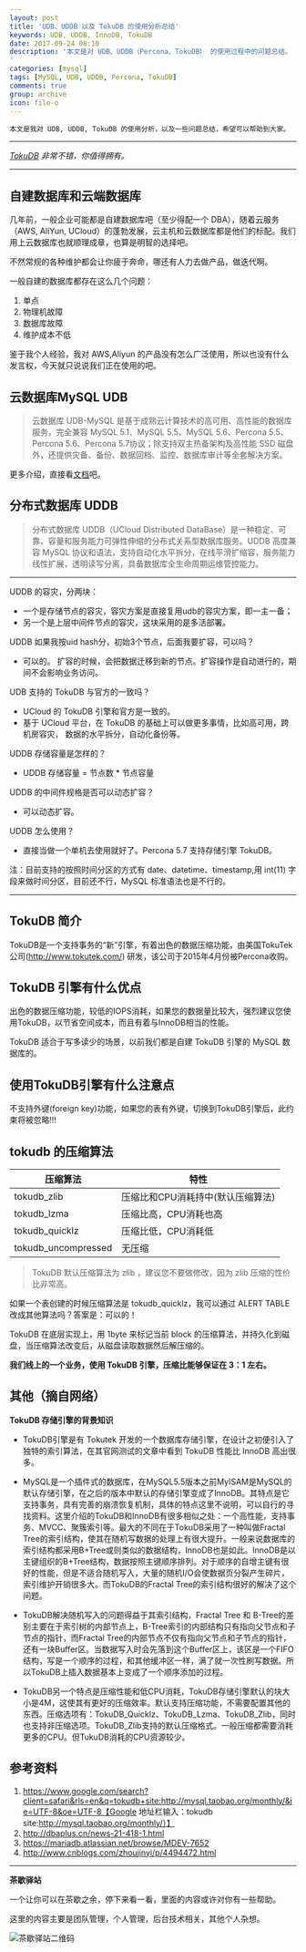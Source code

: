 ```yaml
---
layout: post
title: 'UDB、UDDB 以及 TokuDB 的使用分析总结'
keywords: UDB, UDDB, InnoDB, TokuDB
date: 2017-09-24 08:10
description: '本文是对 UDB、UDDB（Percona、TokuDB） 的使用过程中的问题总结。
'
categories: [mysql]
tags: [MySQL, UDB, UDDB, Percona, TokuDB]
comments: true
group: archive
icon: file-o
---
```


	本文是我对 UDB, UDDB, TokuDB 的使用分析，以及一些问题总结，希望可以帮助到大家。

----

*[TokuDB](https://www.percona.com/software/mysql-database/percona-tokudb) 非常不错，你值得拥有。*

----

## 自建数据库和云端数据库 ##

几年前，一般企业可能都是自建数据库吧（至少得配一个 DBA），随着云服务（AWS, AliYun, UCloud）的蓬勃发展，云主机和云数据库都是他们的标配。我们用上云数据库也就顺理成章，也算是明智的选择吧。

不然常规的各种维护都会让你疲于奔命，哪还有人力去做产品，做迭代啊。

一般自建的数据库都存在这么几个问题：

1. 单点
2. 物理机故障
3. 数据库故障
4. 维护成本不低

鉴于我个人经验，我对 AWS,Aliyun 的产品没有怎么广泛使用，所以也没有什么发言权，今天就只说说我们正在使用的吧。

## 云数据库MySQL UDB ##

>云数据库 UDB-MySQL 是基于成熟云计算技术的高可用、高性能的数据库服务，完全兼容 MySQL 5.1、MySQL 5.5、MySQL 5.6、Percona 5.5、Percona 5.6、Percona 5.7协议；除支持双主热备架构及高性能 SSD 磁盘外，还提供灾备、备份、数据回档、监控、数据库审计等全套解决方案。

更多介绍，直接看[文档](https://www.ucloud.cn/site/product/udb.html)吧。

## 分布式数据库 UDDB ##

>分布式数据库 UDDB（UCloud Distributed DataBase）是一种稳定、可靠、容量和服务能力可弹性伸缩的分布式关系型数据库服务。UDDB 高度兼容 MySQL 协议和语法，支持自动化水平拆分，在线平滑扩缩容，服务能力线性扩展，透明读写分离，具备数据库全生命周期运维管控能力。 

----

UDDB 的容灾，分两块：

  + 一个是存储节点的容灾，容灾方案是直接复用udb的容灾方案，即一主一备；
  + 另一个是上层中间件节点的容灾，这块采用的是多活部署。

UDDB 如果我按uid hash分，初始3个节点，后面我要扩容，可以吗？

  - 可以的。 扩容的时候，会把数据迁移到新的节点。扩容操作是自动进行的，期间不会影响业务访问。

UDB 支持的 TokuDB 与官方的一致吗？

  - UCloud 的 TokuDB 引擎和官方是一致的。
  - 基于 UCloud 平台，在 TokuDB 的基础上可以做更多事情，比如高可用，跨机房容灾， 数据的水平拆分，自动化备份等。

UDDB 存储容量是怎样的？

  - UDDB 存储容量 = 节点数 * 节点容量

UDDB 的中间件规格是否可以动态扩容？

  - 可以动态扩容。

UDDB 怎么使用？

  - 直接当做一个单机去使用就好了。Percona 5.7 支持存储引擎 TokuDB。

注：目前支持的按照时间分区的方式有 date、datetime、timestamp,用 int(11) 字段来做时间分区，目前还不行，MySQL 标准语法也是不行的。

----

## TokuDB 简介 ##

TokuDB是一个支持事务的“新”引擎，有着出色的数据压缩功能，由美国TokuTek公司(http://www.tokutek.com/) 研发，该公司于2015年4月份被Percona收购。

## TokuDB 引擎有什么优点 ##

出色的数据压缩功能，较低的IOPS消耗，如果您的数据量比较大，强烈建议您使用TokuDB，以节省空间成本，而且有着与InnoDB相当的性能。

TokuDB 适合于写多读少的场景，以前我们都是自建 TokuDB 引擎的 MySQL 数据库的。

## 使用TokuDB引擎有什么注意点 ##

不支持外键(foreign key)功能，如果您的表有外键，切换到TokuDB引擎后，此约束将被忽略!!!

## tokudb 的压缩算法 ##

|压缩算法|特性|
|----|----|
|tokudb_zlib|    压缩比和CPU消耗持中(默认压缩算法)|
|tokudb_lzma|    压缩比高，CPU消耗也高|
|tokudb_quicklz|    压缩比低，CPU消耗低|
|tokudb_uncompressed|无压缩|

>TokuDB 默认压缩算法为 zlib ，建议您不要做修改，因为 zlib 压缩的性价比非常高。

如果一个表创建的时候压缩算法是 tokudb_quicklz，我可以通过 ALERT TABLE 改成其他算法吗？答案是：可以的！

TokuDB 在底层实现上，用 1byte 来标记当前 block 的压缩算法，并持久化到磁盘，当压缩算法改变后，从磁盘读取数据然后解压缩的。

**我们线上的一个业务，使用 TokuDB 引擎，压缩比能够保证在 3：1 左右。**

## 其他（摘自网络） ##

**TokuDB 存储引擎的背景知识**

- TokuDB引擎是有 Tokutek 开发的一个数据库存储引擎，在设计之初便引入了独特的索引算法，在其官网测试的文章中看到 TokuDB 性能比 InnoDB 高出很多。

- MySQL是一个插件式的数据库，在MySQL5.5版本之前MyISAM是MySQL的默认存储引擎，在之后的版本中默认的存储引擎变成了InnoDB。其特点是它支持事务，具有完善的崩溃恢复机制，具体的特点这里不说明，可以自行的寻找资料。这里介绍的TokuDB和InnoDB有很多相似之处：一个高性能，支持事务、MVCC、聚簇索引等。最大的不同在于TokuDB采用了一种叫做Fractal Tree的索引结构，使其在随机写数据的处理上有很大提升。一般来说数据库的索引结构都采用B+Tree或则类似的数据结构，InnoDB也是如此。InnoDB是以主键组织的B+Tree结构，数据按照主键顺序排列。对于顺序的自增主键有很好的性能，但是不适合随机写入，大量的随机I/O会使数据页分裂产生碎片，索引维护开销很多大。而TokuDB的Fractal Tree的索引结构很好的解决了这个问题。

- TokuDB解决随机写入的问题得益于其索引结构，Fractal Tree 和 B-Tree的差别主要在于索引树的内部节点上，B-Tree索引的内部结构只有指向父节点和子节点的指针，而Fractal Tree的内部节点不仅有指向父节点和子节点的指针，还有一块Buffer区。当数据写入时会先落到这个Buffer区上，该区是一个FIFO结构，写是一个顺序的过程，和其他缓冲区一样，满了就一次性刷写数据。所以TokuDB上插入数据基本上变成了一个顺序添加的过程。

- TokuDB另一个特点是压缩性能和低CPU消耗，TokuDB存储引擎默认的块大小是4M，这使其有更好的压缩效率。默认支持压缩功能，不需要配置其他的东西。压缩选项有：TokuDB_Quicklz、TokuDB_Lzma、TokuDB_Zlib，同时也支持非压缩选项。TokuDB_Zlib支持的默认压缩格式。一般压缩都需要消耗更多的CPU。但TukuDB消耗的CPU资源较少。

## 参考资料 ##

1. https://www.google.com/search?client=safari&rls=en&q=tokudb+site:http://mysql.taobao.org/monthly/&ie=UTF-8&oe=UTF-8【Google 地址栏输入：tokudb site:http://mysql.taobao.org/monthly/）】
2. http://dbaplus.cn/news-21-418-1.html
3. https://mariadb.atlassian.net/browse/MDEV-7652
4. http://www.cnblogs.com/zhoujinyi/p/4494472.html

----

**茶歇驿站**

一个让你可以在茶歇之余，停下来看一看，里面的内容或许对你有一些帮助。

这里的内容主要是团队管理，个人管理，后台技术相关，其他个人杂想。

![茶歇驿站二维码](http://oqos7hrvp.bkt.clouddn.com/blog/tech_tea.jpg)
